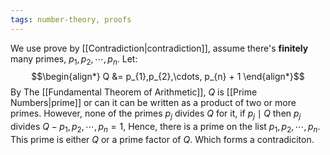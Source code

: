 ```yaml
---
tags: number-theory, proofs
---
```

We use prove by [[Contradiction|contradiction]], assume there's **finitely** many primes, $p_{1},p_{2},\cdots, p_{n}$. Let:
$$\begin{align*}
Q &= p_{1},p_{2},\cdots, p_{n} + 1
\end{align*}$$
By The [[Fundamental Theorem of Arithmetic]], $Q$ is [[Prime Numbers|prime]] or can it can be written as a product of two or more primes. However, none of the primes $p_{j}$ divides $Q$ for it, if $p_{j} \mid Q$ then $p_{j}$ divides $Q - p_{1},p_{2},\cdots, p_{n} = 1$, Hence, there is a prime on the list $p_{1},p_{2},\cdots, p_{n}$. This prime is either $Q$ or a prime factor of $Q$. 
Which forms a contradiciton.